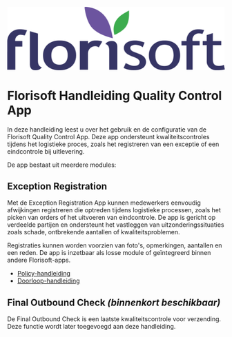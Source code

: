 ![Florisoft logo](https://raw.githubusercontent.com/florisoft/User.Manuals/main/fslogo.png)

# Florisoft Handleiding Quality Control App

In deze handleiding leest u over het gebruik en de configuratie van de Florisoft Quality Control App. Deze app ondersteunt kwaliteitscontroles tijdens het logistieke proces, zoals het registreren van een exceptie of een eindcontrole bij uitlevering.

De app bestaat uit meerdere modules:

## Exception Registration

Met de Exception Registration App kunnen medewerkers eenvoudig afwijkingen registreren die optreden tijdens logistieke processen, zoals het picken van orders of het uitvoeren van eindcontrole. De app is gericht op verdeelde partijen en ondersteunt het vastleggen van uitzonderingssituaties zoals schade, ontbrekende aantallen of kwaliteitsproblemen.

Registraties kunnen worden voorzien van foto's, opmerkingen, aantallen en een reden. De app is inzetbaar als losse module of geïntegreerd binnen andere Florisoft-apps.

* [Policy-handleiding](#)
* [Doorloop-handleiding](#)

## Final Outbound Check *(binnenkort beschikbaar)*

De Final Outbound Check is een laatste kwaliteitscontrole voor verzending. Deze functie wordt later toegevoegd aan deze handleiding.
